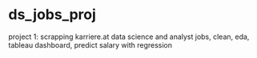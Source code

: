 # ds_jobs_proj
project 1: scrapping karriere.at data science and analyst jobs, clean, eda, tableau dashboard, predict salary with regression
